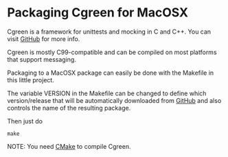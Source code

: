# Packaging Cgreen for MacOSX



Cgreen is a framework for unittests and mocking in C and C++. You can visit [GitHub](http://github.org/cgreen-devs/cgreen) for more info.

Cgreen is mostly C99-compatible and can be compiled on most platforms that support messaging.

Packaging to a MacOSX package can easily be done with the Makefile in this little project.

The variable VERSION in the Makefile can be changed to define which version/release that will be automatically downloaded from [GitHub](http://github.org/cgreen-devs/cgreen) and also controls the name of the resulting package.

Then just do

    make

NOTE: You need [CMake](cmake.org) to compile Cgreen.
